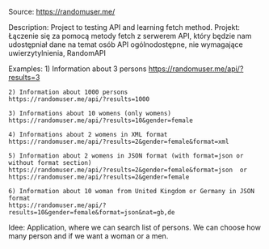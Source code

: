 Source: https://randomuser.me/

Description: Project to testing API and learning fetch method.
Projekt: Łączenie się za pomocą metody fetch z serwerem API, który
będzie nam udostępniał dane na temat osób
API ogólnodostępne, nie wymagające uwierzytylnienia, RandomAPI

Examples:
	1) Information about 3 persons 
	https://randomuser.me/api/?results=3

	2) Information about 1000 persons
	https://randomuser.me/api/?results=1000

	3) Informations about 10 womens (only womens)
	https://randomuser.me/api/?results=10&gender=female

	4) Informations about 2 womens in XML format
	https://randomuser.me/api/?results=2&gender=female&format=xml

	5) Information about 2 womens in JSON format (with format=json or without format section)
	https://randomuser.me/api/?results=2&gender=female&format=json  or
	https://randomuser.me/api/?results=2&gender=female

	6) Information about 10 woman from United Kingdom or Germany in JSON format
	https://randomuser.me/api/?results=10&gender=female&format=json&nat=gb,de

Idee: Application, where we can search list of persons. 
We can choose how many person and if we want a woman or a men.


